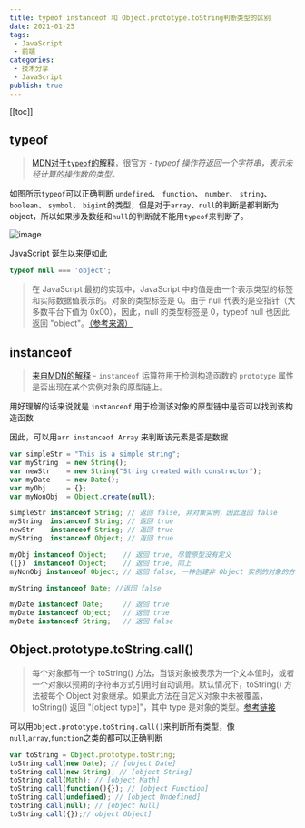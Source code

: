 ```yaml
---
title: typeof instanceof 和 Object.prototype.toString判断类型的区别
date: 2021-01-25
tags:
 - JavaScript
 - 前端
categories:
 - 技术分享
 - JavaScript
publish: true
---
```

[[toc]]

## typeof

> [MDN对于`typeof`的解释](https://developer.mozilla.org/zh-cn/docs/web/javascript/reference/operators/typeof)，很官方 - *typeof 操作符返回一个字符串，表示未经计算的操作数的类型。*

如图所示`typeof`可以正确判断 `undefined`、 `function`、 `number`、 `string`、 `boolean`、 `symbol`、 `bigint`的类型，但是对于`array`、`null`的判断是都判断为object，所以如果涉及数组和`null`的判断就不能用`typeof`来判断了。

![image](/image/type/type-1.png)

JavaScript 诞生以来便如此
```js
typeof null === 'object';
```

> 在 JavaScript 最初的实现中，JavaScript 中的值是由一个表示类型的标签和实际数据值表示的。对象的类型标签是 0。由于 null 代表的是空指针（大多数平台下值为 0x00），因此，null 的类型标签是 0，typeof null 也因此返回 "object"。[（参考来源）](https://2ality.com/2013/10/typeof-null.html)

## instanceof

> [来自MDN的解释](https://developer.mozilla.org/zh-CN/docs/Web/JavaScript/Reference/Operators/instanceof) - `instanceof` 运算符用于检测构造函数的 `prototype` 属性是否出现在某个实例对象的原型链上。

用好理解的话来说就是 `instanceof` 用于检测该对象的原型链中是否可以找到该构造函数

因此，可以用`arr instanceof Array` 来判断该元素是否是数据

```js
var simpleStr = "This is a simple string";
var myString  = new String();
var newStr    = new String("String created with constructor");
var myDate    = new Date();
var myObj     = {};
var myNonObj  = Object.create(null);

simpleStr instanceof String; // 返回 false, 非对象实例，因此返回 false
myString  instanceof String; // 返回 true
newStr    instanceof String; // 返回 true
myString  instanceof Object; // 返回 true

myObj instanceof Object;    // 返回 true, 尽管原型没有定义
({})  instanceof Object;    // 返回 true, 同上
myNonObj instanceof Object; // 返回 false, 一种创建非 Object 实例的对象的方法

myString instanceof Date; //返回 false

myDate instanceof Date;     // 返回 true
myDate instanceof Object;   // 返回 true
myDate instanceof String;   // 返回 false
```

## Object.prototype.toString.call()

> 每个对象都有一个 toString() 方法，当该对象被表示为一个文本值时，或者一个对象以预期的字符串方式引用时自动调用。默认情况下，toString() 方法被每个 Object 对象继承。如果此方法在自定义对象中未被覆盖，toString() 返回 "[object type]"，其中 type 是对象的类型。[参考链接](https://developer.mozilla.org/zh-CN/docs/Web/JavaScript/Reference/Global_Objects/Object/toString)

可以用`Object.prototype.toString.call()`来判断所有类型，像`null`,`array`,`function`之类的都可以正确判断

```js
var toString = Object.prototype.toString;
toString.call(new Date); // [object Date]
toString.call(new String); // [object String]
toString.call(Math); // [object Math]
toString.call(function(){}); // [object Function]
toString.call(undefined); // [object Undefined]
toString.call(null); // [object Null]
toString.call({});// object Object]
```
